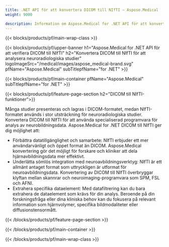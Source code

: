 ```yaml
---
title: .NET API för att konvertera DICOM till NIfTI – Aspose.Medical
weight: 9000

description: Information om Aspose.Medical for .NET API för att konvertera DICOM till NIfTI
---
```


{{< blocks/products/pf/main-wrap-class >}}

{{< blocks/products/pf/upper-banner h1="Aspose.Medical for .NET API för att verifiera DICOM till NIfTI" h2="Konvertera DICOM till NIfTI för att analysera neuroradiologiska studier" logoImageSrc="/medical/images/aspose_medical-brand.svg" pfName="Aspose.Medical" subTitlepfName="for .NET" >}}

{{< blocks/products/pf/main-container pfName="Aspose.Medical" subTitlepfName="for .NET" >}}

{{< blocks/products/pf/feature-page-section h2="DICOM till NIfTI-funktioner">}}

<p>Många studier presenteras och lagras i DICOM-formatet, medan NIfTI-formatet används i stor utsträckning för neuroradiologiska studier. Konvertera DICOM till NIfTI för att använda specialiserad programvara för analys av neurobildningsdata. Aspose.Medical for .NET DICOM till NIfTI ger dig möjlighet att:</p>

<ul>
<li>Förbättra datatillgänglighet och samarbete: NIfTI erbjuder ett mer användarvänligt och öppet format än DICOM. Aspose.Medical konvertering gör det möjligt för forskare och kliniker att dela hjärnavbildningsdata mer effektivt.</li>
<li>Underlätta sömlös integration med neuroavbildningsverktyg: NIfTI är ett allmänt antaget format som uttryckligen är utformat för neuroavbildningsdata. Konvertering av DICOM till NIfTI överbryggar klyftan mellan skannrar och neuroimaging-programvara som SPM, FSL och AFNI.</li>
<li>Extrahera specifika dataelement: Med datafiltrering kan du bara extrahera de dataelement som krävs för din analys. Beroende på din forskningsfråga eller dina kliniska behov kan du fokusera på relevant information som hjärnvolymer, specifika bildmodaliteter eller diffusionstensormått.</li>
</ul>

{{< /blocks/products/pf/feature-page-section >}}

{{< /blocks/products/pf/main-container >}}

{{< /blocks/products/pf/main-wrap-class >}}
